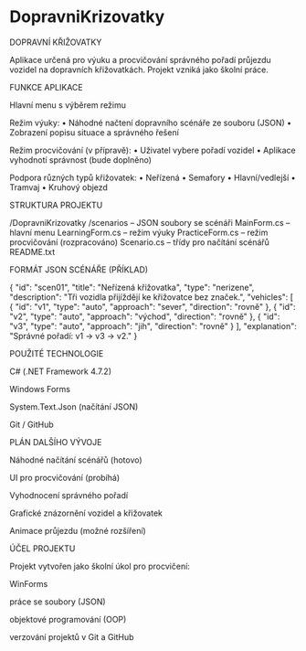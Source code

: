 # DopravniKrizovatky
DOPRAVNÍ KŘIŽOVATKY

Aplikace určená pro výuku a procvičování správného pořadí průjezdu vozidel na dopravních křižovatkách. Projekt vzniká jako školní práce.

FUNKCE APLIKACE

Hlavní menu s výběrem režimu

Režim výuky:
• Náhodné načtení dopravního scénáře ze souboru (JSON)
• Zobrazení popisu situace a správného řešení

Režim procvičování (v přípravě):
• Uživatel vybere pořadí vozidel
• Aplikace vyhodnotí správnost (bude doplněno)

Podpora různých typů křižovatek:
• Neřízená
• Semafory
• Hlavní/vedlejší
• Tramvaj
• Kruhový objezd

STRUKTURA PROJEKTU

/DopravniKrizovatky
/scenarios – JSON soubory se scénáři
MainForm.cs – hlavní menu
LearningForm.cs – režim výuky
PracticeForm.cs – režim procvičování (rozpracováno)
Scenario.cs – třídy pro načítání scénářů
README.txt

FORMÁT JSON SCÉNÁŘE (PŘÍKLAD)

{
"id": "scen01",
"title": "Neřízená křižovatka",
"type": "nerizene",
"description": "Tři vozidla přijíždějí ke křižovatce bez značek.",
"vehicles": [
{ "id": "v1", "type": "auto", "approach": "sever", "direction": "rovně" },
{ "id": "v2", "type": "auto", "approach": "východ", "direction": "rovně" },
{ "id": "v3", "type": "auto", "approach": "jih", "direction": "rovně" }
],
"explanation": "Správné pořadí: v1 → v3 → v2."
}

POUŽITÉ TECHNOLOGIE

C# (.NET Framework 4.7.2)

Windows Forms

System.Text.Json (načítání JSON)

Git / GitHub

PLÁN DALŠÍHO VÝVOJE

Náhodné načítání scénářů (hotovo)

UI pro procvičování (probíhá)

Vyhodnocení správného pořadí

Grafické znázornění vozidel a křižovatek

Animace průjezdu (možné rozšíření)

ÚČEL PROJEKTU

Projekt vytvořen jako školní úkol pro procvičení:

WinForms

práce se soubory (JSON)

objektové programování (OOP)

verzování projektů v Git a GitHub

